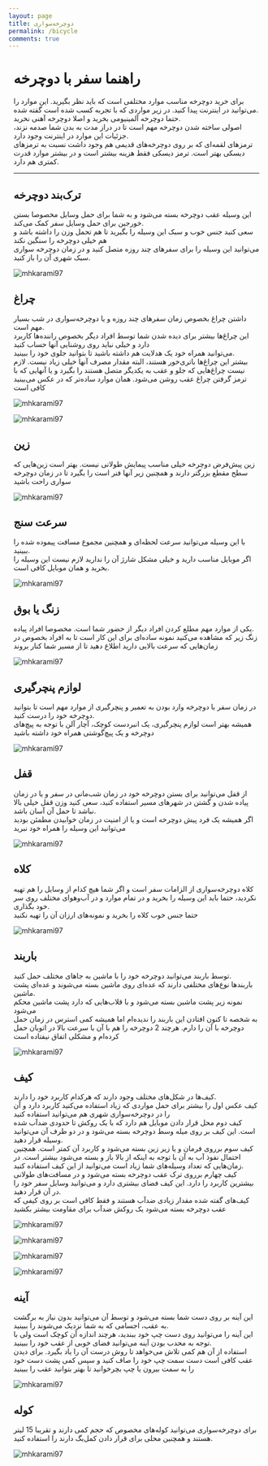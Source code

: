 ```yaml
---
layout: page
title: دوچرخه‌سواری
permalink: /bicycle
comments: true
---
```


<div class="justify-content-between tools" style="margin-right:10px;margin-left:10px;">

<h1>راهنما سفر با دوچرخه</h1>
<P>
برای خرید دوچرخه مناسب موارد مختلفی است که باید نظر بگیرید. این موارد را می‌توانید در اینترنت پیدا کنید. در زیر مواردی که با تجربه کسب شده است گفته شده. <br />
حتما دوچرخه آلمینیومی بخرید و اصلا دوچرخه آهنی نخرید. <br />
اصولی ساخته شدن دوچرخه مهم است تا در دراز مدت به بدن شما صدمه نزند، جزئیات این موارد در اینترنت وجود دارد. <br />
ترمزهای لقمه‌ای که بر روی دوچرخه‌های قدیمی هم وجود داشت نسبت به ترمزهای دیسکی بهتر است. ترمز دیسکی فقط هزینه بیشتر است و در بیشتر موارد قدرت کمتری هم دارد. <br />
</p>

<hr />

<h2>ترک‌بند دوچرخه</h2>
<p>
این وسیله عقب دوچرخه بسته می‌شود و به شما برای حمل وسایل مخصوصا بستن خورجین برای حمل وسایل سفر کمک می‌کند. <br />
سعی کنید جنس خوب و سبک این وسیله را بگیرید تا هم تحمل وزن را داشته باشد و هم خیلی دوچرخه را سنگین نکند <br />
می‌توانید این وسیله را برای سفرهای چند روزه متصل کنید و در زمان دوچرخه سواری سبک شهری آن را باز کنید. <br />
</p>

<p>
  <img src="/assets/images/bicycle/01.jpg" alt="mhkarami97" />
</p>

<h2>چراغ</h2>
<p>
داشتن چراغ بخصوص زمان سفرهای چند روزه و یا دوچرخه‌سواری در شب بسیار مهم است. <br />
این چراغ‌ها بیشتر برای دیده شدن شما توسط افراد دیگر بخصوص راننده‌ها کاربرد دارد و خیلی نباید روی روشنایی آنها حساب کنید <br />
می‌توانید همراه خود یک هدلایت هم داشته باشید تا بتوانید جلوی خود را ببینید. <br />
بیشتر این چراغ‌ها باتری‌خور هستند، البته مقدار مصرف آنها خیلی زیاد نیست. لازم نیست چراغ‌هایی که جلو و عقب به یکدیگر متصل هستند را بگیرد و یا آنهایی که با ترمز گرفتن چراغ عقب روشن می‌شود. همان موارد ساده‌تر که در عکس می‌بینید کافی است
</p>

<p>
  <img src="/assets/images/bicycle/02.jpg" alt="mhkarami97" />
</p>

<p>
  <img src="/assets/images/bicycle/03.jpg" alt="mhkarami97" />
</p>

<h2>زین</h2>
<p>
زین پیش‌فرض دوچرخه خیلی مناسب پیمایش طولانی نیست. بهتر است زین‌هایی که سطح مقطع بزرگتر دارند و همچنین زیر آنها فنر است را بگیرد تا در زمان دوچرخه سواری راحت باشید
</p>

<p>
  <img src="/assets/images/bicycle/04.jpg" alt="mhkarami97" />
</p>

<h2>سرعت سنج</h2>
<p>
با این وسیله می‌توانید سرعت لحظه‌ای و همچنین مجموع مسافت پیموده شده را ببینید. <br />
اگر موبایل مناسب دارید و خیلی مشکل شارژ آن را ندارید لازم نیست این وسیله را بخرید و همان موبایل کافی است.
</p>

<p>
  <img src="/assets/images/bicycle/05.jpg" alt="mhkarami97" />
</p>

<h2>زنگ یا بوق</h2>
<p>
یکی از موارد مهم مطلع کردن افراد دیگر از حضور شما است. مخصوصا افراد پیاده. <br />
زنگ زیر که مشاهده می‌کنید نمونه ساده‌ای برای این کار است تا به افراد بخصوص در زمان‌هایی که سرعت بالایی دارید اطلاع دهید تا از مسیر شما کنار بروند
</p>

<p>
  <img src="/assets/images/bicycle/06.jpg" alt="mhkarami97" />
</p>

<h2>لوازم پنچرگیری</h2>
<p>
در زمان سفر با دوچرخه وارد بودن به تعمیر و پنچرگیری از موارد مهم است تا بتوانید دوچرخه خود را درست کنید. <br />
همیشه بهتر است لوازم پنچرگیری، یک انبردست کوچک، آچار آلن با توجه به پیچ‌های دوچرخه و یک پیچ‌گوشتی همراه خود داشته باشید
</p>

<p>
  <img src="/assets/images/bicycle/07.jpg" alt="mhkarami97" />
</p>

<h2>قفل</h2>
<p>
از قفل می‌توانید برای بستن دوچرخه خود در زمان شب‌مانی در سفر و یا در زمان پیاده شدن و گشتن در شهرهای مسیر استفاده کنید، سعی کنید وزن قفل خیلی بالا نباشد تا حمل آن آسان باشد. <br />
اگر همیشه یک فرد پیش دوچرخه است و یا از امنیت در زمان خوابیدن مطمئن بودید می‌توانید این وسیله را همراه خود نبرید
</p>

<p>
  <img src="/assets/images/bicycle/08.jpg" alt="mhkarami97" />
</p>

<h2>کلاه</h2>
<p>
کلاه دوچرخه‌سواری از الزامات سفر است و اگر شما هیچ کدام از وسایل را هم تهیه نکردید، حتما باید این وسیله را بخرید و در تمام موارد و در آب‌و‌هوای مختلف روی سر خود بگذاری. <br />
حتما جنس خوب کلاه را بخرید و نمونه‌های ارزان آن را تهیه نکنید
</p>

<p>
  <img src="/assets/images/bicycle/09.jpg" alt="mhkarami97" />
</p>

<h2>باربند</h2>
<p>
توسط باربند می‌توانید دوچرخه خود را با ماشین به جاهای مختلف حمل کنید. <br />
باربندها نوع‌های مختلفی دارند که عده‌ای روی ماشین بسته می‌شوند و عده‌ای پشت ماشین. <br />
نمونه زیر پشت ماشین بسته می‌شود و با قلاب‌هایی که دارد پشت ماشین محکم می‌شود<br />
به شخصه تا کنون افتادن این باربند را ندیده‌ام اما همیشه کمی استرس در زمان حمل دوچرخه با آن را دارم. هرچند 2 دوچرخه را هم با آن با سرعت بالا در اتوبان حمل کرده‌ام و مشکلی اتفاق نیفتاده است
</p>

<p>
  <img src="/assets/images/bicycle/10.jpg" alt="mhkarami97" />
</p>

<h2>کیف</h2>
<p>
کیف‌ها در شکل‌های مختلف وجود دارند که هرکدام کاربرد خود را دارند. <br />
کیف عکس اول را بیشتر برای حمل مواردی که زیاد استفاده می‌کنید کاربرد دارد و آن را در دوچرخه‌سواری شهری هم می‌توانید استفاده کنید<br />
کیف دوم محل قرار دادن موبایل هم دارد که با یک روکش تا حدودی ضدآب شده است. این کیف بر روی میله وسط دوچرخه بسته می‌شود و در دو طرف آن می‌توانید وسیله قرار دهید. <br />
کیف سوم برروی فرمان و یا زیر زین بسته می‌شود و کاربرد آن کمتر است. همچنین احتمال نفوذ آب به آن با توجه به اینکه از بالا باز و بسته می‌شود بیشتر است. در زمان‌هایی که تعداد وسیله‌های شما زیاد است می‌توانید از این کیف استفاده کنید.
<br />
کیف چهارم برروی ترک عقب دوچرخه بسته می‌شود و در مسافت‌های طولانی بیشترین کاربرد را دارد. این کیف فضای بیشتری دارد و می‌توانید وسایل سفر خود را در آن قرار دهید.<br />
کیف‌های گفته شده مقدار زیادی ضدآب هستند و فقط کافی است بر روی کیفی که عقب دوچرخه بسته می‌شود یک روکش ضدآب برای مقاومت بیشتر بکشید
</p>

<p>
  <img src="/assets/images/bicycle/11.jpg" alt="mhkarami97" />
</p>

<p>
  <img src="/assets/images/bicycle/12.jpg" alt="mhkarami97" />
</p>

<p>
  <img src="/assets/images/bicycle/13.jpg" alt="mhkarami97" />
</p>

<p>
  <img src="/assets/images/bicycle/14.jpg" alt="mhkarami97" />
</p>


<h2>آینه</h2>
<p>
این آینه بر روی دست شما بسته می‌شود و توسط آن می‌توانید بدون نیاز به برگشت به عقب، اجسامی که به شما نزدیک می‌شوند را ببینید. <br />
این آینه را می‌توانید روی دست چپ خود ببندید، هرچند اندازه آن کوچک است ولی با توجه به محدب بودن آینه می‌توانید فضای خوبی از عقب خود را ببینید. <br />
استفاده از آن هم کمی تلاش می‌خواهد تا روش درست آن را یاد بگیرد. برای دیدن عقب کافی است دست سمت چپ خود را صاف کنید و سپس کمی پشت دست خود را به سمت بیرون یا چپ بچرخوانید تا بهتر بتوانید عقب را ببینید
</p>

<p>
  <img src="/assets/images/bicycle/15.jpg" alt="mhkarami97" />
</p>

<h2>کوله</h2>
<p>
برای دوچرخه‌سواری می‌توانید کوله‌های مخصوص که حجم کمی دارند و تقریبا 15 لیتر هستند و همچنین محلی برای قرار دادن کمل‌بگ دارند را استفاده کنید.
</p>

<p>
  <img src="/assets/images/bicycle/16.jpg" alt="mhkarami97" />
</p>

</div>